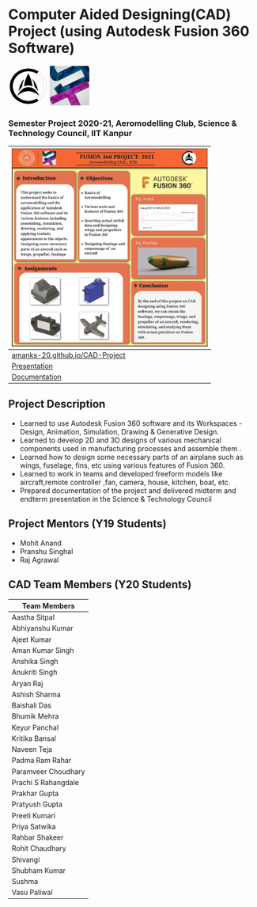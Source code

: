 # Computer Aided Designing(CAD) Project (using Autodesk Fusion 360 Software)

<code><img height="80" src = "assets/images/aeroclub.png"></code> <code><img height="80" src = "assets/images/snt.jpg"></code>

### Semester Project 2020-21, Aeromodelling Club, Science & Technology Council, IIT Kanpur

| <code><img height="400" src = "assets/images/cad-poster.jpg"></code>                                       |
| ---------------------------------------------------------------------------------------------------------- |
| [amanks-20.github.io/CAD-Project](https://amanks-20.github.io/CAD-Project/)                                |
| [Presentation](https://docs.google.com/presentation/d/17gZB3R6KSQAxSEpHDdPOjEXFRFch-gWRPHSoxOs1btM/edit)   |
| [Documentation](https://docs.google.com/document/d/1SaszXv2MAgd7zlRsBvF86U4wZI7s_6r3p4Wu_YYLtFw/edit)      |



## Project Description

- Learned to use Autodesk Fusion 360 software and its Workspaces - Design, Animation, Simulation, Drawing & Generative Design.
- Learned to develop 2D and 3D designs of various mechanical components used in manufacturing processes and assemble them .
- Learned how to design some necessary parts of an airplane such as wings, fuselage, fins, etc using various features of Fusion 360.
- Learned to work in teams and developed freeform models like aircraft,remote controller ,fan, camera, house, kitchen, boat, etc.
- Prepared documentation of the project and delivered midterm and endterm presentation in the Science & Technology Council

## Project Mentors (Y19 Students)

- Mohit Anand
- Pranshu Singhal
- Raj Agrawal

## CAD Team Members (Y20 Students)

| Team Members        |
| ------------------- |
| Aastha Sitpal       |
| Abhiyanshu Kumar    |
| Ajeet Kumar         |
| Aman Kumar Singh    |
| Anshika Singh       |
| Anukriti Singh      |
| Aryan Raj           |
| Ashish Sharma       |
| Baishali Das        |
| Bhumik Mehra        |
| Keyur Panchal       |
| Kritika Bansal      |
| Naveen Teja         |
| Padma Ram Rahar     |
| Paramveer Choudhary |
| Prachi S Rahangdale |
| Prakhar Gupta       |
| Pratyush Gupta      |
| Preeti Kumari       |
| Priya Satwika       |
| Rahbar Shakeer      |
| Rohit Chaudhary     |
| Shivangi            |
| Shubham Kumar       |
| Sushma              |
| Vasu Paliwal        |
